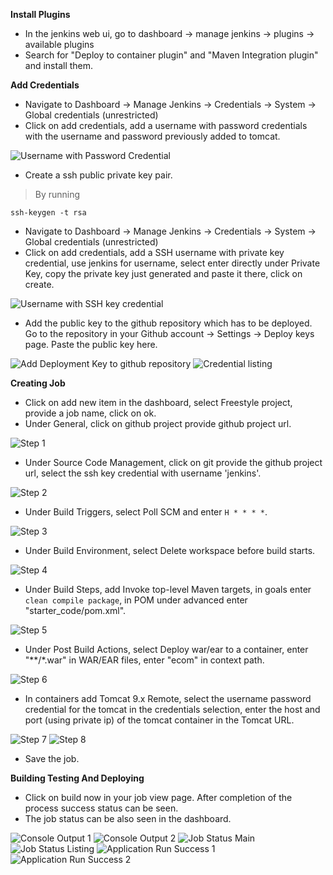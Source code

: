 **Install Plugins**
- In the jenkins web ui, go to dashboard -> manage jenkins -> plugins -> available plugins
- Search for "Deploy to container plugin" and "Maven Integration plugin" and install them.

**Add Credentials**
- Navigate to Dashboard -> Manage Jenkins -> Credentials -> System -> Global credentials (unrestricted)
- Click on add credentials, add a username with password credentials with the username and password previously added to tomcat.

![Username with Password Credential](images/cicd/creating-username-with-password-credential.png)

- Create a ssh public private key pair.
> By running
```
ssh-keygen -t rsa
```
- Navigate to Dashboard -> Manage Jenkins -> Credentials -> System -> Global credentials (unrestricted)
- Click on add credentials, add a SSH username with private key credential, use jenkins for username, select enter directly under Private Key, copy the private key just generated and paste it there, click on create.

![Username with SSH key credential](images/cicd/creating-username-with-sshkey-credential-2.png)

- Add the public key to the github repository which has to be deployed. Go to the repository in your Github account -> Settings -> Deploy keys page. Paste the public key here.

![Add Deployment Key to github repository](images/cicd/adding-deploymentkey-to-github-repository.png)
![Credential listing](images/cicd/credentials-list.png)

**Creating Job**
- Click on add new item in the dashboard, select Freestyle project, provide a job name, click on ok.
- Under General, click on github project provide github project url.

![Step 1](images/cicd/configure-job-1.png)

- Under Source Code Management, click on git provide the github project url, select the ssh key credential with username 'jenkins'.

![Step 2](images/cicd/configure-job-2.png)

- Under Build Triggers, select Poll SCM and enter `H * * * *`.

![Step 3](images/cicd/configure-job-3.png)

- Under Build Environment, select Delete workspace before build starts.

![Step 4](images/cicd/configure-job-4.png)

- Under Build Steps, add Invoke top-level Maven targets, in goals enter `clean compile package`, in POM under advanced enter "starter\_code/pom.xml".

![Step 5](images/cicd/configure-job-5.png)

- Under Post Build Actions, select Deploy war/ear to a container, enter "\*\*/\*.war" in WAR/EAR files, enter "ecom" in context path.

![Step 6](images/cicd/configure-job-6.png)

- In containers add Tomcat 9.x Remote, select the username password credential for the tomcat in the credentials selection, enter the host and port (using private ip) of the tomcat container in the Tomcat URL.

![Step 7](images/cicd/configure-job-7.png)
![Step 8](images/cicd/configure-job-8.png)

- Save the job.

**Building Testing And Deploying**
- Click on build now in your job view page. After completion of the process success status can be seen.
- The job status can be also seen in the dashboard.

![Console Output 1](images/cicd/job-success-console-output-1.png)
![Console Output 2](images/cicd/job-success-console-output-2.png)
![Job Status Main](images/cicd/job-status-main-page.png)
![Job Status Listing](images/cicd/job-status-listing.png)
![Application Run Success 1](images/cicd/application-run-success-1.png)
![Application Run Success 2](images/cicd/application-run-success-2.png)
